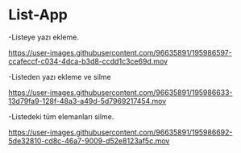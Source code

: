 # List-App
 

-Listeye yazı ekleme.



https://user-images.githubusercontent.com/96635891/195986597-ccafeccf-c034-4dca-b3d8-ccdd1c3ce69d.mov



-Listeden yazı ekleme ve silme



https://user-images.githubusercontent.com/96635891/195986633-13d79fa9-128f-48a3-a49d-5d7969217454.mov




-Listedeki tüm elemanları silme.



https://user-images.githubusercontent.com/96635891/195986692-5de32810-cd8c-46a7-9009-d52e8123af5c.mov


